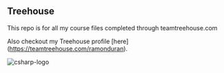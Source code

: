 ## Treehouse

This repo is for all my course files completed through teamtreehouse.com

Also checkout my Treehouse profile [here] (https://teamtreehouse.com/ramonduran).

![csharp-logo](https://cloud.githubusercontent.com/assets/9614736/16899342/83364356-4bb5-11e6-92f6-602773350993.png)

